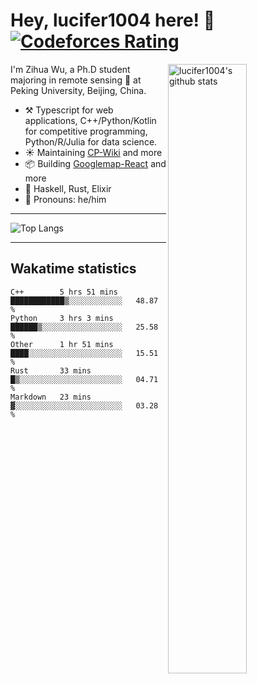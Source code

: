 # Hey, lucifer1004 here! :wave: [![Codeforces Rating](https://cfrating.ihcr.top/?user=lucifer1004&style=flat-square)](https://codeforces.com/profile/lucifer1004)

<img width="50%" align="right" alt="lucifer1004's github stats" src="https://github-readme-stats.vercel.app/api?username=lucifer1004&show_icons=true">

I'm Zihua Wu, a Ph.D student majoring in remote sensing :satellite: at Peking University, Beijing, China.

- :hammer_and_pick: Typescript for web applications, C++/Python/Kotlin for competitive programming, Python/R/Julia for data science.
- :sunny: Maintaining [CP-Wiki](https://cp-wiki.vercel.app) and more 
- :package: Building [Googlemap-React](https://github.com/googlemap-react/googlemap-react) and more
- :seedling: Haskell, Rust, Elixir
- :man: Pronouns: he/him

---

![Top Langs](https://github-readme-stats.vercel.app/api/top-langs/?username=lucifer1004&layout=compact)

---

## Wakatime statistics

<!--START_SECTION:waka-->
```text
C++        5 hrs 51 mins   ████████████▒░░░░░░░░░░░░   48.87 % 
Python     3 hrs 3 mins    ██████▒░░░░░░░░░░░░░░░░░░   25.58 % 
Other      1 hr 51 mins    ████░░░░░░░░░░░░░░░░░░░░░   15.51 % 
Rust       33 mins         █▒░░░░░░░░░░░░░░░░░░░░░░░   04.71 % 
Markdown   23 mins         ▓░░░░░░░░░░░░░░░░░░░░░░░░   03.28 % 
```
<!--END_SECTION:waka-->
